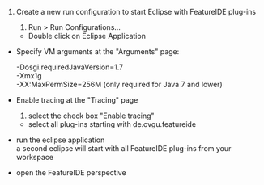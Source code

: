 1. Create a new run configuration to start Eclipse with FeatureIDE plug-ins

   1. Run > Run Configurations... 
   - Double click on Eclipse Application
- Specify VM arguments at the "Arguments" page:

   -Dosgi.requiredJavaVersion=1.7<br>
   -Xmx1g<br>
   -XX:MaxPermSize=256M (only required for Java 7 and lower)
- Enable tracing at the "Tracing" page

   1. select the check box "Enable tracing"
   - select all plug-ins starting with de.ovgu.featureide
- run the eclipse application	
   a second eclipse will start with all FeatureIDE plug-ins from your workspace
- open the FeatureIDE perspective

